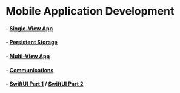 # Mobile Application Development

#### - [Single-View App](https://youtu.be/d8LtsLtKCm4)

#### - [Persistent Storage]()

#### - [Multi-View App]()

#### - [Communications](https://youtu.be/16D8Hq1ERdY)

#### - [SwiftUI Part 1]() / [SwiftUI Part 2]()

